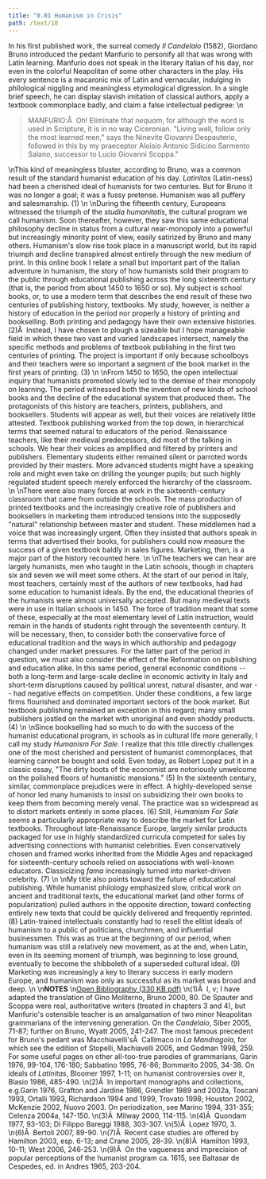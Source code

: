 ```yaml
---
title: "0.01 Humanism in Crisis"
path: /text/18
---
```

In his first published work, the surreal comedy <em>Il Candelaio</em> (1582), Giordano Bruno introduced the pedant Manfurio to personify all that was wrong with Latin learning. Manfurio does not speak in the literary Italian of his day, nor even in the colorful Neapolitan of some other characters in the play. His every sentence is a macaronic mix of Latin and vernacular, indulging in philological niggling and meaningless etymological digression. In a single brief speech, he can display slavish imitation of classical authors, apply a textbook commonplace badly, and claim a false intellectual pedigree:\n<blockquote>MANFURIO:Â  Oh! Eliminate that <em>nequam</em>, for although the word is used in Scripture, it is in no way Ciceronian. "Living well, follow only the most learned men," says the Ninevite Giovanni Despauterio, followed in this by my praeceptor Aloisio Antonio Sidicino Sarmento Salano, successor to Lucio Giovanni Scoppa."</blockquote>\nThis kind of meaningless bluster, according to Bruno, was a common result of the standard humanist education of his day. <em>Latinitas</em> (Latin-ness) had been a cherished ideal of humanists for two centuries. But for Bruno it was no longer a goal; it was a fussy pretense. Humanism was all puffery and salesmanship. (1)\n\nDuring the fifteenth century, Europeans witnessed the triumph of the <em>studia humanitatis</em>, the cultural program we call humanism. Soon thereafter, however, they saw this same educational philosophy decline in status from a cultural near-monopoly into a powerful but increasingly minority point of view, easily satirized by Bruno and many others. Humanism's slow rise took place in a manuscript world, but its rapid triumph and decline transpired almost entirely through the new medium of print. In this online book I relate a small but important part of the Italian adventure in humanism, the story of how humanists sold their program to the public through educational publishing across the long sixteenth century (that is, the period from about 1450 to 1650 or so). My subject is school books, or, to use a modern term that describes the end result of these two centuries of publishing history, textbooks. My study, however, is neither a history of education in the period nor properly a history of printing and bookselling. Both printing and pedagogy have their own extensive histories. (2)Â  Instead, I have chosen to plough a sizeable but I hope manageable field in which these two vast and varied landscapes intersect, namely the specific methods and problems of textbook publishing in the first two centuries of printing. The project is important if only because schoolboys and their teachers were so important a segment of the book market in the first years of printing. (3)\n\nFrom 1450 to 1650, the open intellectual inquiry that humanists promoted slowly led to the demise of their monopoly on learning. The period witnessed both the invention of new kinds of school books and the decline of the educational system that produced them. The protagonists of this history are teachers, printers, publishers, and booksellers. Students will appear as well, but their voices are relatively little attested. Textbook publishing worked from the top down, in hierarchical terms that seemed natural to educators of the period. Renaissance teachers, like their medieval predecessors, did most of the talking in schools. We hear their voices as amplified and filtered by printers and publishers. Elementary students either remained silent or parroted words provided by their masters. More advanced students might have a speaking role and might even take on drilling the younger pupils; but such highly regulated student speech merely enforced the hierarchy of the classroom.\n\nThere were also many forces at work in the sixteenth-century classroom that came from outside the schools. The mass production of printed textbooks and the increasingly creative role of publishers and booksellers in marketing them introduced tensions into the supposedly "natural" relationship between master and student. These middlemen had a voice that was increasingly urgent. Often they insisted that authors speak in terms that advertised their books, for publishers could now measure the success of a given textbook baldly in sales figures. Marketing, then, is a major part of the history recounted here.\n\nThe teachers we can hear are largely humanists, men who taught in the Latin schools, though in chapters six and seven we will meet some others. At the start of our period in Italy, most teachers, certainly most of the authors of new textbooks, had had some education to humanist ideals. By the end, the educational theories of the humanists were almost universally accepted. But many medieval texts were in use in Italian schools in 1450. The force of tradition meant that some of these, especially at the most elementary level of Latin instruction, would remain in the hands of students right through the seventeenth century. It will be necessary, then, to consider both the conservative force of educational tradition and the ways in which authorship and pedagogy changed under market pressures. For the latter part of the period in question, we must also consider the effect of the Reformation on publishing and education alike. In this same period, general economic conditions -- both a long-term and large-scale decline in economic activity in Italy and short-term disruptions caused by political unrest, natural disaster, and war -- had negative effects on competition. Under these conditions, a few large firms flourished and dominated important sectors of the book market. But textbook publishing remained an exception in this regard; many small publishers jostled on the market with unoriginal and even shoddy products. (4)\n\nSince bookselling had so much to do with the success of the humanist educational program, in schools as in cultural life more generally, I call my study <em>Humanism For Sale</em>. I realize that this title directly challenges one of the most cherished and persistent of humanist commonplaces, that learning cannot be bought and sold. Even today, as Robert Lopez put it in a classic essay, "The dirty boots of the economist are notoriously unwelcome on the polished floors of humanistic mansions." (5) In the sixteenth century, similar, commonplace prejudices were in effect. A highly-developed sense of honor led many humanists to insist on subsidizing their own books to keep them from becoming merely venal. The practice was so widespread as to distort markets entirely in some places. (6) Still, <em>Humanism For Sale</em> seems a particularly appropriate way to describe the market for Latin textbooks. Throughout late-Renaissance Europe, largely similar products packaged for use in highly standardized curricula competed for sales by advertising connections with humanist celebrities. Even conservatively chosen and framed works inherited from the Middle Ages and repackaged for sixteenth-century schools relied on associations with well-known educators. Classicizing <em>fama</em> increasingly turned into market-driven celebrity. (7)\n\nMy title also points toward the future of educational publishing. While humanist philology emphasized slow, critical work on ancient and traditional texts, the educational market (and other forms of popularization) pulled authors in the opposite direction, toward confecting entirely new texts that could be quickly delivered and frequently reprinted. (8) Latin-trained intellectuals constantly had to resell the elitist ideals of humanism to a public of politicians, churchmen, and influential businessmen. This was as true at the beginning of our period, when humanism was still a relatively new movement, as at the end, when Latin, even in its seeming moment of triumph, was beginning to lose ground, eventually to become the shibboleth of a superseded cultural ideal. (9) Marketing was increasingly a key to literary success in early modern Europe, and humanism was only as successful as its market was broad and deep.\n\n<strong>NOTES</strong>\n<a href="http://www.humanismforsale.org/bibliography.pdf" target="new">Open Bibliography (330 KB pdf)</a>\n(1)Â  I, v; I have adapted the translation of Gino Moliterno, Bruno 2000, 80. De Spauter and Scoppa were real, authoritative writers (treated in chapters 3 and 4), but Manfurio's ostensible teacher is an amalgamation of two minor Neapolitan grammarians of the intervening generation. On the <em>Candelaio</em>, Siber 2005, 71-87; further on Bruno, Wyatt 2005, 241-247. The most famous precedent for Bruno's pedant was Macchiavelli'sÂ  Callimaco in <em>La Mandragola</em>, for which see the edition of Stopelli, Machiavelli 2005, and Godman 1998, 259. For some useful pages on other all-too-true parodies of grammarians, Garin 1976, 99-104, 176-180; Sabbatino 1995, 76-86; Bommarito 2005, 34-38. On ideals of <em>Latinitas</em>, Bloomer 1997, 1-11; on humanist controversies over it, Blasio 1986, 485-490.\n(2)Â  In important monographs and collections, e.g.Garin 1976, Grafton and Jardine 1986, Grendler 1989 and 2002a, Toscani 1993, Ortalli 1993, Richardson 1994 and 1999, Trovato 1998; Houston 2002, McKenzie 2002, Nuovo 2003. On periodization, see Marino 1994, 331-355; Celenza 2004a, 147-150.\n(3)Â  Milway 2000, 114-115.\n(4)Â  Quondam 1977, 93-103; Di Filippo Bareggi 1988, 303-307.\n(5)Â  Lopez 1970, 3.\n(6)Â  Bertoli 2007, 89-90.\n(7)Â  Recent case studies are offered by Hamilton 2003, esp. 6-13; and Crane 2005, 28-39.\n(8)Â  Hamilton 1993, 10-11; West 2006, 246-253.\n(9)Â  On the vagueness and imprecision of popular perceptions of the humanist program ca. 1615, see Baltasar de Cespedes, ed. in Andres 1965, 203-204.
